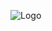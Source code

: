 
![Logo](https://github.com/ConvictNetwork/.github/assets/45106034/2b98f262-8e8f-4cd1-b203-b9f13a899dfa)
